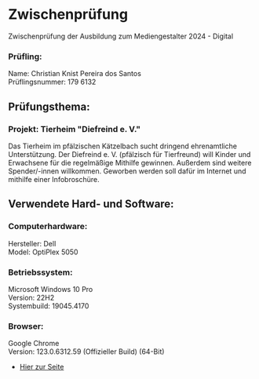 # Zwischenprüfung

Zwischenprüfung der Ausbildung zum Mediengestalter 2024 - Digital

### Prüfling:
Name: Christian Knist Pereira dos Santos  
Prüflingsnummer: 179 6132

## Prüfungsthema:

### Projekt: Tierheim "Diefreind e. V."

Das Tierheim im pfälzischen Kätzelbach sucht dringend ehrenamtliche Unterstützung. Der Diefreind e. V. (pfälzisch für Tierfreund) will Kinder und Erwachsene für die regelmäßige Mithilfe gewinnen. Außerdem sind weitere Spender/-innen willkommen. Geworben werden soll dafür im Internet und mithilfe einer Infobroschüre.


## Verwendete Hard- und Software:

### Computerhardware:
Hersteller: Dell  
Model: OptiPlex 5050  

### Betriebssystem:
Microsoft Windows 10 Pro  
Version: 22H2  
Systembuild: 19045.4170  

### Browser:
Google Chrome  
Version: 123.0.6312.59 (Offizieller Build) (64-Bit)


 
+ [Hier zur Seite](https://kriskaps.github.io/zwischenpruefung/teilaufgabe_b/index.html)
